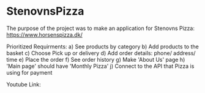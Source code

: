 # StenovnsPizza

The purpose of the project was to make an application for Stenovns Pizza: https://www.horsenspizza.dk/

Prioritized Requirments:
a) See products by category
b) Add products to the basket
c) Choose Pick up or delivery
d) Add order details: phone/ address/ time
e) Place the order
f) See order history
g) Make 'About Us'  page
h) 'Main page' should have 'Monthly Pizza'
j) Connect to the API that Pizza is using for payment

Youtube Link:
